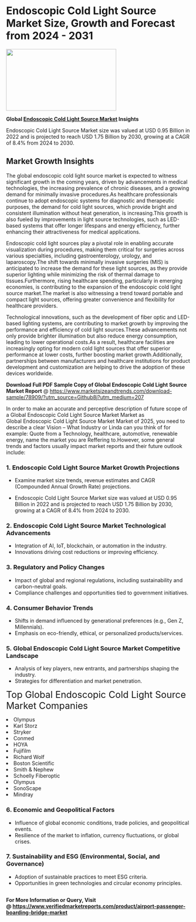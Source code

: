 <H1>Endoscopic Cold Light Source Market Size, Growth and Forecast from 2024 - 2031</H1><img class="aligncenter size-medium wp-image-584254" src="https://thirdeyenews.in/wp-content/uploads/2024/09/Global-Market-Research-300x168.jpeg" alt="" width="300" height="168" /><p><strong>Global&nbsp;<a href="https://www.marketsizeandtrends.com/download-sample/78909/?utm_source=Github8j?utm_medium=207">Endoscopic Cold Light Source Market</a> Insights</strong></p><p>Endoscopic Cold Light Source Market size was valued at USD 0.95 Billion in 2022 and is projected to reach USD 1.75 Billion by 2030, growing at a CAGR of 8.4% from 2024 to 2030.</p><p><h2>Market Growth Insights</h2> <p>The global endoscopic cold light source market is expected to witness significant growth in the coming years, driven by advancements in medical technologies, the increasing prevalence of chronic diseases, and a growing demand for minimally invasive procedures.As healthcare professionals continue to adopt endoscopic systems for diagnostic and therapeutic purposes, the demand for cold light sources, which provide bright and consistent illumination without heat generation, is increasing.This growth is also fueled by improvements in light source technologies, such as LED-based systems that offer longer lifespans and energy efficiency, further enhancing their attractiveness for medical applications.</p> <p>Endoscopic cold light sources play a pivotal role in enabling accurate visualization during procedures, making them critical for surgeries across various specialties, including gastroenterology, urology, and laparoscopy.The shift towards minimally invasive surgeries (MIS) is anticipated to increase the demand for these light sources, as they provide superior lighting while minimizing the risk of thermal damage to tissues.Furthermore, rising healthcare spending, particularly in emerging economies, is contributing to the expansion of the endoscopic cold light source market.The market is also witnessing a trend toward portable and compact light sources, offering greater convenience and flexibility for healthcare providers.</p> <p>Technological innovations, such as the development of fiber optic and LED-based lighting systems, are contributing to market growth by improving the performance and efficiency of cold light sources.These advancements not only provide brighter illumination but also reduce energy consumption, leading to lower operational costs.As a result, healthcare facilities are increasingly opting for modern cold light sources that offer superior performance at lower costs, further boosting market growth.Additionally, partnerships between manufacturers and healthcare institutions for product development and customization are helping to drive the adoption of these devices worldwide.</p> <p><span class=""><strong>Download Full PDF Sample Copy of Global Endoscopic Cold Light Source Market Report</strong> @ <a href="https://www.marketsizeandtrends.com/download-sample/78909/?utm_source=Github8j?utm_medium=207" target="_blank">https://www.marketsizeandtrends.com/download-sample/78909/?utm_source=Github8j?utm_medium=207</a></span></p><p>In order to make an accurate and perceptive description of future scope of a Global&nbsp;Endoscopic Cold Light Source Market Market as Global&nbsp;Endoscopic Cold Light Source Market Market of 2025, you need to describe a clear Vision &ndash; What Industry or Linda can you think of for example: Quote from a Technology, healthcare, automotive, renewable energy, name the market you are Reffering to.However, some general trends and factors usually impact market reports and their future outlook include:</p><h3>1.&nbsp;<strong>Endoscopic Cold Light Source Market Growth Projections</strong></h3><ul><li>Examine market size trends, revenue estimates and CAGR (Compounded Annual Growth Rate) projections.</li><li><p>Endoscopic Cold Light Source Market size was valued at USD 0.95 Billion in 2022 and is projected to reach USD 1.75 Billion by 2030, growing at a CAGR of 8.4% from 2024 to 2030.</p></li></ul><h3>2.&nbsp;<strong>Endoscopic Cold Light Source Market Technological Advancements</strong></h3><ul><li>Integration of AI, IoT, blockchain, or automation in the industry.</li><li>Innovations driving cost reductions or improving efficiency.</li></ul><h3>3.&nbsp;<strong>Regulatory and Policy Changes</strong></h3><ul><li>Impact of global and regional regulations, including sustainability and carbon-neutral goals.</li><li>Compliance challenges and opportunities tied to government initiatives.</li></ul><h3>4.&nbsp;<strong>Consumer Behavior Trends</strong></h3><ul><li>Shifts in demand influenced by generational preferences (e.g., Gen Z, Millennials).</li><li>Emphasis on eco-friendly, ethical, or personalized products/services.</li></ul><h3>5.&nbsp;<strong>Global Endoscopic Cold Light Source Market Competitive Landscape</strong></h3><ul><li>Analysis of key players, new entrants, and partnerships shaping the industry.</li><li>Strategies for differentiation and market penetration.</li></ul><p data-pm-slice="1 1 []"><span style="color: inherit; font-family: inherit; font-size: 25px;">Top Global Endoscopic Cold Light Source Market Companies</span></p><div class="" data-test-id=""><p><li>Olympus</li><li> Karl Storz</li><li> Stryker</li><li> Conmed</li><li> HOYA</li><li> Fujifilm</li><li> Richard Wolf</li><li> Boston Scientific</li><li> Smith & Nephew</li><li> Schoelly Fiberoptic</li><li> Olympus</li><li> SonoScape</li><li> Mindray</li></p></div><h3>6.&nbsp;<strong>Economic and Geopolitical Factors</strong></h3><ul><li>Influence of global economic conditions, trade policies, and geopolitical events.</li><li>Resilience of the market to inflation, currency fluctuations, or global crises.</li></ul><h3>7.&nbsp;<strong>Sustainability and ESG (Environmental, Social, and Governance)</strong></h3><ul><li>Adoption of sustainable practices to meet ESG criteria.</li><li>Opportunities in green technologies and circular economy principles.</li></ul><h2><strong style="font-size: 14px;">For More Information or Query, Visit @&nbsp;</strong><a style="background-color: #ffffff; font-size: 14px;" href="https://www.marketsizeandtrends.com/report/endoscopic-cold-light-source-market/" target="_blank">https://www.verifiedmarketreports.com/product/airport-passenger-boarding-bridge-market</a></h2>